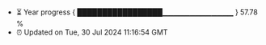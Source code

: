 - ⏳ Year progress { █████████████████▁▁▁▁▁▁▁▁▁▁▁▁▁ } 57.78 %
- ⏰ Updated on Tue, 30 Jul 2024 11:16:54 GMT

